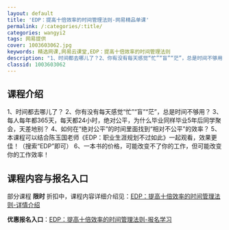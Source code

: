 ```yaml
---
layout: default
title: 'EDP：提高十倍效率的时间管理法则-网易精品单课'
permalink: /:categories/:title/
categories: wangyi2
tags: 网易提供
cover: 1003603062.jpg
keywords: 精选网课,网易云课堂,EDP：提高十倍效率的时间管理法则
description: "1、时间都去哪儿了？2、你有没有每天感觉“忙”“盲”“茫”，总是时间不够用？3、每人每年都365天，每天都24小时，绝对公平，为什么毕业同样毕业5年后同学聚会，天差地别？4、如何在“绝对公平"
classid: 1003603062
---
```


## 课程介绍

1、时间都去哪儿了？
2、你有没有每天感觉“忙”“盲”“茫”，总是时间不够用？
3、每人每年都365天，每天都24小时，绝对公平，为什么毕业同样毕业5年后同学聚会，天差地别？
4、如何在“绝对公平”的时间里面找到“相对不公平”的效率？
5、本课程可以结合陈玉国老师《EDP：职业生涯规划不过如此》一起观看，效果更佳！（搜索“EDP”即可）
6、一本书的价格，可能改变不了你的工作，但可能改变你的工作效率！

## 课程内容与报名入口

部分课程 **限时** 折扣中，课程内容详细介绍见：[EDP：提高十倍效率的时间管理法则-详情介绍](https://study.163.com/course/introduction/1003603062.htm?share=1&shareId=1025206652&utm_campaign=share&utm_medium=iphoneShare&utm_source=&utm_u=1025206652)

**优惠报名入口**：[EDP：提高十倍效率的时间管理法则-报名学习](https://study.163.com/course/introduction/1003603062.htm?share=1&shareId=1025206652&utm_campaign=share&utm_medium=iphoneShare&utm_source=&utm_u=1025206652)

